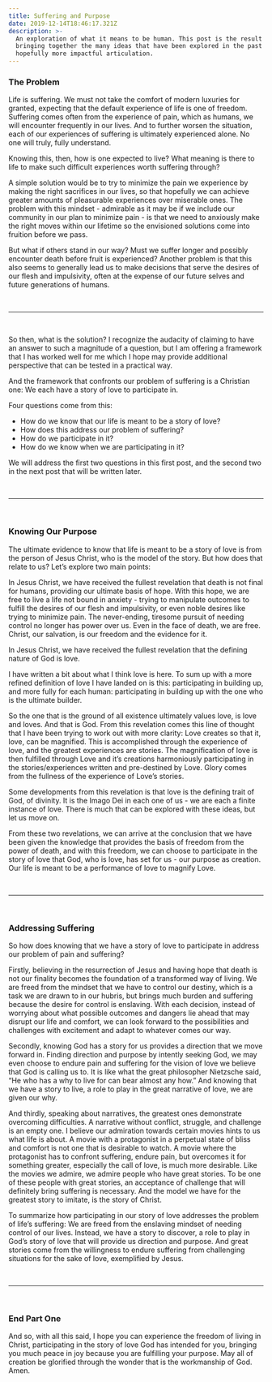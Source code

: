 ```yaml
---
title: Suffering and Purpose
date: 2019-12-14T18:46:17.321Z
description: >-
  An exploration of what it means to be human. This post is the result of
  bringing together the many ideas that have been explored in the past into a
  hopefully more impactful articulation.
---
```

### The Problem

Life is suffering. We must not take the comfort of modern luxuries for granted, expecting that the default experience of life is one of freedom. Suffering comes often from the experience of pain, which as humans, we will encounter frequently in our lives. And to further worsen the situation, each of our experiences of suffering is ultimately experienced alone. No one will truly, fully understand.

Knowing this, then, how is one expected to live? What meaning is there to life to make such difficult experiences worth suffering through?

A simple solution would be to try to minimize the pain we experience by making the right sacrifices in our lives, so that hopefully we can achieve greater amounts of pleasurable experiences over miserable ones. The problem with this mindset - admirable as it may be if we include our community in our plan to minimize pain - is that we need to anxiously make the right moves within our lifetime so the envisioned solutions come into fruition before we pass. 

But what if others stand in our way? Must we suffer longer and possibly encounter death before fruit is experienced? Another problem is that this also seems to generally lead us to make decisions that serve the desires of our flesh and impulsivity, often at the expense of our future selves and future generations of humans.

<br>

---
<br>

So then, what is the solution? I recognize the audacity of claiming to have an answer to such a magnitude of a question, but I am offering a framework that I has worked well for me which I hope may provide additional perspective that can be tested in a practical way.

And the framework that confronts our problem of suffering is a Christian one: We each have a story of love to participate in.

Four questions come from this: 
- How do we know that our life is meant to be a story of love? 
- How does this address our problem of suffering? 
- How do we participate in it? 
- How do we know when we are participating in it?

We will address the first two questions in this first post, and the second two in the next post that will be written later.

<br>

---
<br>

### Knowing Our Purpose
The ultimate evidence to know that life is meant to be a story of love is from the person of Jesus Christ, who is the model of the story. But how does that relate to us? Let’s explore two main points:

In Jesus Christ, we have received the fullest revelation that death is not final for humans, providing our ultimate basis of hope. With this hope, we are free to live a life not bound in anxiety - trying to manipulate outcomes to fulfill the desires of our flesh and impulsivity, or even noble desires like trying to minimize pain. The never-ending, tiresome pursuit of needing control no longer has power over us. Even in the face of death, we are free. Christ, our salvation, is our freedom and the evidence for it.

In Jesus Christ, we have received the fullest revelation that the defining nature of God is love.

I have written a bit about what I think love is here. To sum up with a more refined definition of love I have landed on is this: participating in building up, and more fully for each human: participating in building up with the one who is the ultimate builder. 

So the one that is the ground of all existence ultimately values love, is love and loves. And that is God. From this revelation comes this line of thought that I have been trying to work out with more clarity: Love creates so that it, love, can be magnified. This is accomplished through the experience of love, and the greatest experiences are stories. The magnification of love is then fulfilled through Love and it’s creations harmoniously participating in the stories/experiences written and pre-destined by Love. Glory comes from the fullness of the experience of Love’s stories.

Some developments from this revelation is that love is the defining trait of God, of divinity. It is the Imago Dei in each one of us - we are each a finite instance of love. There is much that can be explored with these ideas, but let us move on.

From these two revelations, we can arrive at the conclusion that we have been given the knowledge that provides the basis of freedom from the power of death, and with this freedom, we can choose to participate in the story of love that God, who is love, has set for us - our purpose as creation. Our life is meant to be a performance of love to magnify Love.

<br>

---
<br>

### Addressing Suffering
So how does knowing that we have a story of love to participate in address our problem of pain and suffering?

Firstly, believing in the resurrection of Jesus and having hope that death is not our finality becomes the foundation of a transformed way of living. We are freed from the mindset that we have to control our destiny, which is a task we are drawn to in our hubris, but brings much burden and suffering because the desire for control is enslaving. With each decision, instead of worrying about what possible outcomes and dangers lie ahead that may disrupt our life and comfort, we can look forward to the possibilities and challenges with excitement and adapt to whatever comes our way.

Secondly, knowing God has a story for us provides a direction that we move forward in. Finding direction and purpose by intently seeking God, we may even choose to endure pain and suffering for the vision of love we believe that God is calling us to. It is like what the great philosopher Nietzsche said, “He who has a why to live for can bear almost any how.” And knowing that we have a story to live, a role to play in the great narrative of love, we are given our why.

And thirdly, speaking about narratives, the greatest ones demonstrate overcoming difficulties. A narrative without conflict, struggle, and challenge is an empty one. I believe our admiration towards certain movies hints to us what life is about. A movie with a protagonist in a perpetual state of bliss and comfort is not one that is desirable to watch. A movie where the protagonist has to confront suffering, endure pain, but overcomes it for something greater, especially the call of love, is much more desirable. Like the movies we admire, we admire people who have great stories. To be one of these people with great stories, an acceptance of challenge that will definitely bring suffering is necessary. And the model we have for the greatest story to imitate, is the story of Christ.

To summarize how participating in our story of love addresses the problem of life’s suffering: We are freed from the enslaving mindset of needing control of our lives. Instead, we have a story to discover, a role to play in God’s story of love that will provide us direction and purpose. And great stories come from the willingness to endure suffering from challenging situations for the sake of love, exemplified by Jesus.

<br>

---
<br>

### End Part One

And so, with all this said, I hope you can experience the freedom of living in Christ, participating in the story of love God has intended for you, bringing you much peace in joy because you are fulfilling your purpose. May all of creation be glorified through the wonder that is the workmanship of God. Amen.
